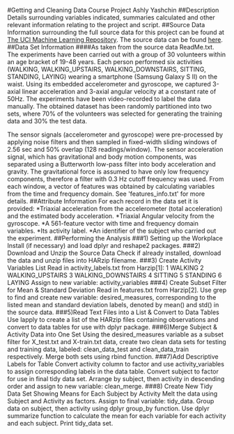 #Getting and Cleaning Data Course Project
Ashly Yashchin
##Description
Details surrounding variables indicated, summaries calculated and other relevant information relating to the project and script.
##Source Data
Information surrounding the full source data for this project can be found at [The UCI Machine Learning Repository](http://archive.ics.uci.edu/ml/datasets/Human+Activity+Recognition+Using+Smartphones).
The source data can be found [here](https://d396qusza40orc.cloudfront.net/getdata%2Fprojectfiles%2FUCI%20HAR%20Dataset.zip).
##Data Set Information
####As taken from the source data ReadMe.txt.
The experiments have been carried out with a group of 30 volunteers within an age bracket of 19-48 years. Each person performed six activities (WALKING, WALKING_UPSTAIRS, WALKING_DOWNSTAIRS, SITTING, STANDING, LAYING) wearing a smartphone (Samsung Galaxy S II) on the waist. Using its embedded accelerometer and gyroscope, we captured 3-axial linear acceleration and 3-axial angular velocity at a constant rate of 50Hz. The experiments have been video-recorded to label the data manually. The obtained dataset has been randomly partitioned into two sets, where 70% of the volunteers was selected for generating the training data and 30% the test data. 

The sensor signals (accelerometer and gyroscope) were pre-processed by applying noise filters and then sampled in fixed-width sliding windows of 2.56 sec and 50% overlap (128 readings/window). The sensor acceleration signal, which has gravitational and body motion components, was separated using a Butterworth low-pass filter into body acceleration and gravity. The gravitational force is assumed to have only low frequency components, therefore a filter with 0.3 Hz cutoff frequency was used. From each window, a vector of features was obtained by calculating variables from the time and frequency domain. See 'features_info.txt' for more details. 
##Attribute Information
For each record in the data set it is provided:
*Triaxial acceleration from the accelerometer (total acceleration) and the estimated body acceleration.
*Triaxial Angular velocity from the gyroscope. 
*A 561-feature vector with time and frequency domain variables. 
*Its activity label. 
*An identifier of the subject who carried out the experiment.
##Performing the Analysis
###1) Setting up the Workplace
Install (if necessary) and load dplyr and reshape2 packages.
###2) Download and Unzip the Source Data
Check if already installed, download the data and unzip files into HARzip filename.
###3) Create Activity Variables List
Read in activity_labels.txt from Harzip[1]:
1 WALKING
2 WALKING_UPSTAIRS
3 WALKING_DOWNSTAIRS
4 SITTING
5 STANDING
6 LAYING
Assign to new variable: activity_variables
###4) Create Subset Filter for Mean & Standard Deviation
Read in features.txt from Harzip[2].
Use grep to find and create new variable: desired_measures, corresponding to the listed mean and standard deviation labels, denoted by mean() and std() in the source data.
###5)Read Text Files into a List & Convert to Data Tables
Use lapply to create a list of the HARzip files containing observations and convert to data tables for use with dplyr package.
###6)Merge Subject & Activity Data into One Set
Using the desired_measures variable as a subset filter for X_test.txt and X-train.txt data, create two clean data sets for testing and training data, labeled: clean_data_test and clean_data_train respectively.
Merge both sets using rbind function. 
###7)Add Descriptive Labels for Table
Convert activity column to factor and use activity_variables to assign corresponding labels in the data table.
Convert subject to factor for use in final tidy data set.
Arrange by subject, then activity in descending order and assign to new variable: clean_merge.
###8) Create New Tidy Data Set Showing Means for Each Subject by Activity
Melt the data using Subject and Activity as factors. Assign to final variable: tidy_data.
Group data on subject, then activity using dplyr group_by function. 
Use dplyr summarize function to calculate the mean for each variable for each activity and each subject. 
Print tidy_data set.
